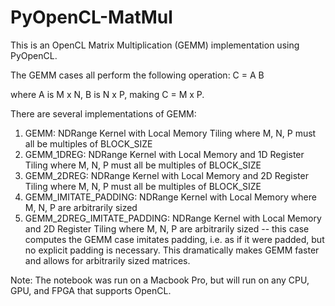 # PyOpenCL-MatMul

This is an OpenCL Matrix Multiplication (GEMM) implementation using PyOpenCL. 

The GEMM cases all perform the following operation:
C = A B

where A is M x N, B is N x P, making C = M x P.

There are several implementations of GEMM:
1. GEMM: NDRange Kernel with Local Memory Tiling where M, N, P must all be multiples of BLOCK_SIZE
2. GEMM_1DREG: NDRange Kernel with Local Memory and 1D Register Tiling where M, N, P must all be multiples of BLOCK_SIZE
3. GEMM_2DREG: NDRange Kernel with Local Memory and 2D Register Tiling where M, N, P must all be multiples of BLOCK_SIZE
4. GEMM_IMITATE_PADDING: NDRange Kernel with Local Memory where M, N, P are arbitrarily sized
5. GEMM_2DREG_IMITATE_PADDING: NDRange Kernel with Local Memory and 2D Register Tiling where M, N, P are arbitrarily sized
-- this case computes the GEMM case imitates padding, i.e. as if it were padded, but no explicit padding is necessary. 
    This dramatically makes GEMM faster and allows for arbitrarily sized matrices.
    
    
Note: The notebook was run on a Macbook Pro, but will run on any CPU, GPU, and FPGA that supports OpenCL.
